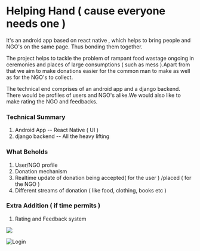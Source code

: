 # Helping Hand ( cause everyone needs one )
It's an android app based on react native , which helps to bring people and NGO's on the same page.
Thus bonding them together.

The project helps to tackle the problem of rampant food wastage ongoing in ceremonies and places of
large consumptions ( such as mess ).Apart from that we aim to make donations easier for the common 
man to make as well as for the NGO's to collect.

The technical end comprises of an android app and a django backend. There would be profiles of users and 
NGO's alike.We would also like to make rating the NGO and feedbacks.

### Technical Summary
1. Android App    -- React Native  ( UI )
2. django backend -- All the heavy lifting


### What Beholds
1. User/NGO profile
2. Donation mechanism
3. Realtime update of donation being accepted( for the user ) /placed ( for the NGO )
4. Different streams of donation ( like food, clothing, books etc )



### Extra Addition ( if time permits )
1. Rating and Feedback system

<img src = "HINT-17/HINT17/Screenshot_2017-03-25-10-54-47-712_com.hint17.png">

![Login](HINT-17/HINT17/Screenshot_2017-03-25-10-54-47-712_com.hint17.png?raw=true "Login")


